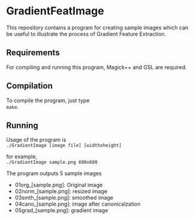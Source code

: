 # GradientFeatImage
This repository contains a program for creating sample images which can be useful to illustrate the process of Gradient Feature Extraction.

## Requirements
For compiling and running this program, Magick++ and GSL are required.

## Compilation
To compile the program, just type  
`make`.

## Running
Usage of the program is  
`./GradientImage [image file] [widthxheight]`

for example,  
`./GradientImage sample.png 600x680`

The program outputs 5 sample images

* 01org_[sample.png]: Original image
* 02norm_[sample.png]: resized image
* 03smth_[sample.png]: smoothed image
* 04cano_[sample.png]: image after canonicalzation
* 05grad_[sample.png]: gradient image
